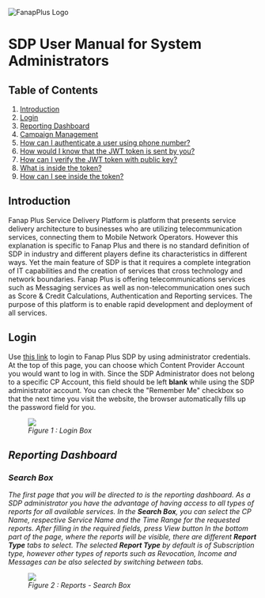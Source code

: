 
![FanapPlus Logo](https://user-images.githubusercontent.com/32090767/46914641-2614f680-cfad-11e8-8607-74dec37b5f5d.png)

# SDP User Manual for System Administrators

## Table of Contents
1. [Introduction](#introduction)
2. [Login](#login)
3. [Reporting Dashboard](#reporting-dashboard)
4. [Campaign Management](#campaign-management)
5. [How can I authenticate a user using phone number?](#how-can-i-authenticate-a-user-using-phone-number)
6. [How would I know that the JWT token is sent by you?](#how-would-i-know-that-the-jwt-token-is-sent-by-you)
7. [How can I verify the JWT token with public key?](#how-can-i-verify-the-jwt-token-with-public-key)
8. [What is inside the token?](#what-is-inside-the-token)
9. [How can I see inside the token?](#how-can-i-see-inside-the-token)
 ## Introduction

Fanap Plus Service Delivery Platform is platform that presents service delivery architecture to businesses who are utilizing telecommunication services, connecting them to Mobile Network Operators. However this explanation is specific to Fanap Plus and there is no standard definition of SDP in industry and different players define its characteristics in different ways. Yet the main feature of SDP is that it requires a complete integration of IT capabilities and the creation of services that cross technology and network boundaries. 
Fanap Plus is offering telecommunications services such as Messaging services as well as non-telecommunication ones such as Score & Credit Calculations, Authentication and Reporting services.
The purpose of this platform is to enable rapid development and deployment of all services.


## Login
 Use [this link](https://sdp.fanap.plus/account/login) to login to Fanap Plus SDP by using administrator credentials.
 At the top of this page, you can choose which Content Provider Account you would want to log in with. Since the SDP Administrator does not belong to a specific CP Account, this field should be left __blank__ while using the SDP administrator account.
You can check the "Remember Me" checkbox so that the next time you visit the website, the browser automatically fills up the password field for you.

<figure><img src='https://user-images.githubusercontent.com/32090767/48659440-927c8d00-ea66-11e8-9c84-c15680bf6d7e.jpg'><figcaption><i>Figure 1 : Login Box</figcaption></figure>

## Reporting Dashboard

### Search Box

The first page that you will be directed to is the reporting dashboard. As a SDP administrator you have the advantage of having access to all types of reports for all available services.
In the __Search Box__, you can select the *CP Name*, respective *Service Name* and the *Time Range* for the requested reports. After filling in the required fields, press *View* button 
In the bottom part of the page, where the reports will be visible, there are different __Report Type__ tabs to select. The selected __Report Type__ by default is of *Subscription* type, however other types of reports such as *Revocation*, *Income* and *Messages* can be also selected by switching between tabs. 

<figure><img src='https://user-images.githubusercontent.com/32090767/48660215-80edb200-ea73-11e8-8491-e457e150a2ff.jpg'><figcaption><i>Figure 2 : Reports - Search Box</figcaption></figure>


